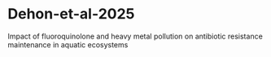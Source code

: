 # Dehon-et-al-2025
Impact of fluoroquinolone and heavy metal pollution on antibiotic resistance maintenance in aquatic  ecosystems

